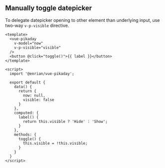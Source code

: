 ## Manually toggle datepicker

To delegate datepicker opening to other element than underlying input, use two-way `v-p-visible` directive.

<ClientOnly>
  <manual-trigger />
</ClientOnly>

```vue
<template>
  <vue-pikaday 
    v-model="now"
    v-p-visible="visible"
  />
  <button @click="toggle()">{{ label }}</button>
</template>

<script>
  import '@enrian/vue-pikaday';

  export default {
    data() {
      return {
        now: null,
        visible: false
      }
    },
    computed: {
      label() {
        return this.visible ? 'Hide' : 'Show';
      }
    },
    methods: {
      toggle() {
        this.visible = !this.visible;
      }
    }
  }
</script>
```
